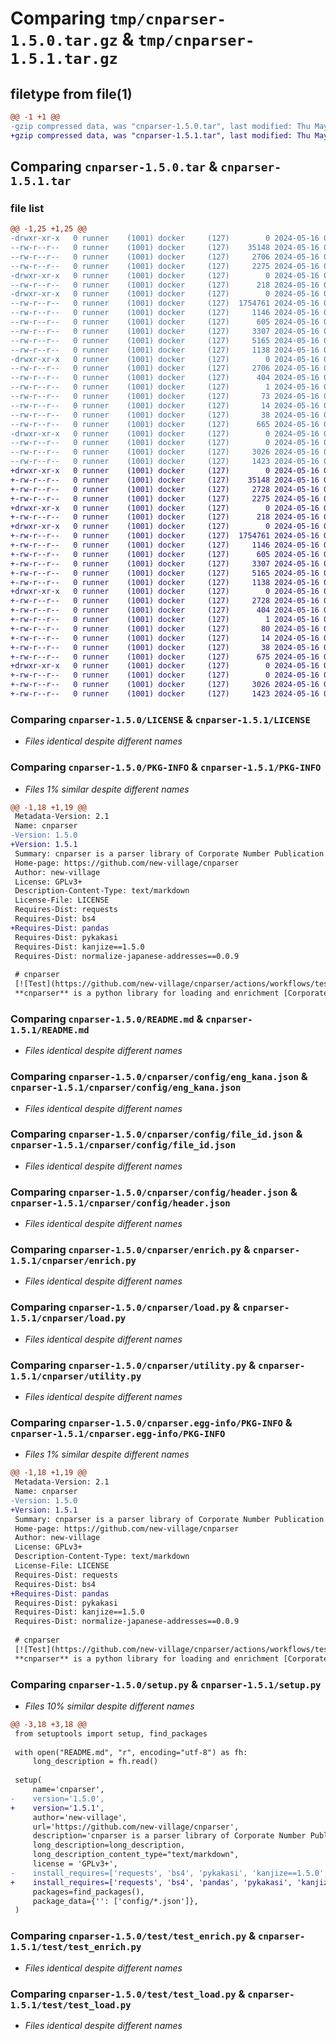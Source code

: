 # Comparing `tmp/cnparser-1.5.0.tar.gz` & `tmp/cnparser-1.5.1.tar.gz`

## filetype from file(1)

```diff
@@ -1 +1 @@
-gzip compressed data, was "cnparser-1.5.0.tar", last modified: Thu May 16 00:11:40 2024, max compression
+gzip compressed data, was "cnparser-1.5.1.tar", last modified: Thu May 16 00:14:50 2024, max compression
```

## Comparing `cnparser-1.5.0.tar` & `cnparser-1.5.1.tar`

### file list

```diff
@@ -1,25 +1,25 @@
-drwxr-xr-x   0 runner    (1001) docker     (127)        0 2024-05-16 00:11:40.449327 cnparser-1.5.0/
--rw-r--r--   0 runner    (1001) docker     (127)    35148 2024-05-16 00:11:30.000000 cnparser-1.5.0/LICENSE
--rw-r--r--   0 runner    (1001) docker     (127)     2706 2024-05-16 00:11:40.449327 cnparser-1.5.0/PKG-INFO
--rw-r--r--   0 runner    (1001) docker     (127)     2275 2024-05-16 00:11:30.000000 cnparser-1.5.0/README.md
-drwxr-xr-x   0 runner    (1001) docker     (127)        0 2024-05-16 00:11:40.445327 cnparser-1.5.0/cnparser/
--rw-r--r--   0 runner    (1001) docker     (127)      218 2024-05-16 00:11:30.000000 cnparser-1.5.0/cnparser/__init__.py
-drwxr-xr-x   0 runner    (1001) docker     (127)        0 2024-05-16 00:11:40.449327 cnparser-1.5.0/cnparser/config/
--rw-r--r--   0 runner    (1001) docker     (127)  1754761 2024-05-16 00:11:30.000000 cnparser-1.5.0/cnparser/config/eng_kana.json
--rw-r--r--   0 runner    (1001) docker     (127)     1146 2024-05-16 00:11:30.000000 cnparser-1.5.0/cnparser/config/file_id.json
--rw-r--r--   0 runner    (1001) docker     (127)      605 2024-05-16 00:11:30.000000 cnparser-1.5.0/cnparser/config/header.json
--rw-r--r--   0 runner    (1001) docker     (127)     3307 2024-05-16 00:11:30.000000 cnparser-1.5.0/cnparser/enrich.py
--rw-r--r--   0 runner    (1001) docker     (127)     5165 2024-05-16 00:11:30.000000 cnparser-1.5.0/cnparser/load.py
--rw-r--r--   0 runner    (1001) docker     (127)     1138 2024-05-16 00:11:30.000000 cnparser-1.5.0/cnparser/utility.py
-drwxr-xr-x   0 runner    (1001) docker     (127)        0 2024-05-16 00:11:40.449327 cnparser-1.5.0/cnparser.egg-info/
--rw-r--r--   0 runner    (1001) docker     (127)     2706 2024-05-16 00:11:40.000000 cnparser-1.5.0/cnparser.egg-info/PKG-INFO
--rw-r--r--   0 runner    (1001) docker     (127)      404 2024-05-16 00:11:40.000000 cnparser-1.5.0/cnparser.egg-info/SOURCES.txt
--rw-r--r--   0 runner    (1001) docker     (127)        1 2024-05-16 00:11:40.000000 cnparser-1.5.0/cnparser.egg-info/dependency_links.txt
--rw-r--r--   0 runner    (1001) docker     (127)       73 2024-05-16 00:11:40.000000 cnparser-1.5.0/cnparser.egg-info/requires.txt
--rw-r--r--   0 runner    (1001) docker     (127)       14 2024-05-16 00:11:40.000000 cnparser-1.5.0/cnparser.egg-info/top_level.txt
--rw-r--r--   0 runner    (1001) docker     (127)       38 2024-05-16 00:11:40.449327 cnparser-1.5.0/setup.cfg
--rw-r--r--   0 runner    (1001) docker     (127)      665 2024-05-16 00:11:30.000000 cnparser-1.5.0/setup.py
-drwxr-xr-x   0 runner    (1001) docker     (127)        0 2024-05-16 00:11:40.449327 cnparser-1.5.0/test/
--rw-r--r--   0 runner    (1001) docker     (127)        0 2024-05-16 00:11:30.000000 cnparser-1.5.0/test/__init__.py
--rw-r--r--   0 runner    (1001) docker     (127)     3026 2024-05-16 00:11:30.000000 cnparser-1.5.0/test/test_enrich.py
--rw-r--r--   0 runner    (1001) docker     (127)     1423 2024-05-16 00:11:30.000000 cnparser-1.5.0/test/test_load.py
+drwxr-xr-x   0 runner    (1001) docker     (127)        0 2024-05-16 00:14:50.697077 cnparser-1.5.1/
+-rw-r--r--   0 runner    (1001) docker     (127)    35148 2024-05-16 00:14:40.000000 cnparser-1.5.1/LICENSE
+-rw-r--r--   0 runner    (1001) docker     (127)     2728 2024-05-16 00:14:50.697077 cnparser-1.5.1/PKG-INFO
+-rw-r--r--   0 runner    (1001) docker     (127)     2275 2024-05-16 00:14:40.000000 cnparser-1.5.1/README.md
+drwxr-xr-x   0 runner    (1001) docker     (127)        0 2024-05-16 00:14:50.693077 cnparser-1.5.1/cnparser/
+-rw-r--r--   0 runner    (1001) docker     (127)      218 2024-05-16 00:14:40.000000 cnparser-1.5.1/cnparser/__init__.py
+drwxr-xr-x   0 runner    (1001) docker     (127)        0 2024-05-16 00:14:50.697077 cnparser-1.5.1/cnparser/config/
+-rw-r--r--   0 runner    (1001) docker     (127)  1754761 2024-05-16 00:14:40.000000 cnparser-1.5.1/cnparser/config/eng_kana.json
+-rw-r--r--   0 runner    (1001) docker     (127)     1146 2024-05-16 00:14:40.000000 cnparser-1.5.1/cnparser/config/file_id.json
+-rw-r--r--   0 runner    (1001) docker     (127)      605 2024-05-16 00:14:40.000000 cnparser-1.5.1/cnparser/config/header.json
+-rw-r--r--   0 runner    (1001) docker     (127)     3307 2024-05-16 00:14:40.000000 cnparser-1.5.1/cnparser/enrich.py
+-rw-r--r--   0 runner    (1001) docker     (127)     5165 2024-05-16 00:14:40.000000 cnparser-1.5.1/cnparser/load.py
+-rw-r--r--   0 runner    (1001) docker     (127)     1138 2024-05-16 00:14:40.000000 cnparser-1.5.1/cnparser/utility.py
+drwxr-xr-x   0 runner    (1001) docker     (127)        0 2024-05-16 00:14:50.697077 cnparser-1.5.1/cnparser.egg-info/
+-rw-r--r--   0 runner    (1001) docker     (127)     2728 2024-05-16 00:14:50.000000 cnparser-1.5.1/cnparser.egg-info/PKG-INFO
+-rw-r--r--   0 runner    (1001) docker     (127)      404 2024-05-16 00:14:50.000000 cnparser-1.5.1/cnparser.egg-info/SOURCES.txt
+-rw-r--r--   0 runner    (1001) docker     (127)        1 2024-05-16 00:14:50.000000 cnparser-1.5.1/cnparser.egg-info/dependency_links.txt
+-rw-r--r--   0 runner    (1001) docker     (127)       80 2024-05-16 00:14:50.000000 cnparser-1.5.1/cnparser.egg-info/requires.txt
+-rw-r--r--   0 runner    (1001) docker     (127)       14 2024-05-16 00:14:50.000000 cnparser-1.5.1/cnparser.egg-info/top_level.txt
+-rw-r--r--   0 runner    (1001) docker     (127)       38 2024-05-16 00:14:50.697077 cnparser-1.5.1/setup.cfg
+-rw-r--r--   0 runner    (1001) docker     (127)      675 2024-05-16 00:14:40.000000 cnparser-1.5.1/setup.py
+drwxr-xr-x   0 runner    (1001) docker     (127)        0 2024-05-16 00:14:50.697077 cnparser-1.5.1/test/
+-rw-r--r--   0 runner    (1001) docker     (127)        0 2024-05-16 00:14:40.000000 cnparser-1.5.1/test/__init__.py
+-rw-r--r--   0 runner    (1001) docker     (127)     3026 2024-05-16 00:14:40.000000 cnparser-1.5.1/test/test_enrich.py
+-rw-r--r--   0 runner    (1001) docker     (127)     1423 2024-05-16 00:14:40.000000 cnparser-1.5.1/test/test_load.py
```

### Comparing `cnparser-1.5.0/LICENSE` & `cnparser-1.5.1/LICENSE`

 * *Files identical despite different names*

### Comparing `cnparser-1.5.0/PKG-INFO` & `cnparser-1.5.1/PKG-INFO`

 * *Files 1% similar despite different names*

```diff
@@ -1,18 +1,19 @@
 Metadata-Version: 2.1
 Name: cnparser
-Version: 1.5.0
+Version: 1.5.1
 Summary: cnparser is a parser library of Corporate Number Publication Site data.
 Home-page: https://github.com/new-village/cnparser
 Author: new-village
 License: GPLv3+
 Description-Content-Type: text/markdown
 License-File: LICENSE
 Requires-Dist: requests
 Requires-Dist: bs4
+Requires-Dist: pandas
 Requires-Dist: pykakasi
 Requires-Dist: kanjize==1.5.0
 Requires-Dist: normalize-japanese-addresses==0.0.9
 
 # cnparser  
 [![Test](https://github.com/new-village/cnparser/actions/workflows/test.yaml/badge.svg)](https://github.com/new-village/cnparser/actions/workflows/test.yaml)  
 **cnparser** is a python library for loading and enrichment [Corporate Number Publication Site](https://www.houjin-bangou.nta.go.jp/en/) data that is provided from National Tax Agency Japan. cnparser only support to parse latest data now.
```

### Comparing `cnparser-1.5.0/README.md` & `cnparser-1.5.1/README.md`

 * *Files identical despite different names*

### Comparing `cnparser-1.5.0/cnparser/config/eng_kana.json` & `cnparser-1.5.1/cnparser/config/eng_kana.json`

 * *Files identical despite different names*

### Comparing `cnparser-1.5.0/cnparser/config/file_id.json` & `cnparser-1.5.1/cnparser/config/file_id.json`

 * *Files identical despite different names*

### Comparing `cnparser-1.5.0/cnparser/config/header.json` & `cnparser-1.5.1/cnparser/config/header.json`

 * *Files identical despite different names*

### Comparing `cnparser-1.5.0/cnparser/enrich.py` & `cnparser-1.5.1/cnparser/enrich.py`

 * *Files identical despite different names*

### Comparing `cnparser-1.5.0/cnparser/load.py` & `cnparser-1.5.1/cnparser/load.py`

 * *Files identical despite different names*

### Comparing `cnparser-1.5.0/cnparser/utility.py` & `cnparser-1.5.1/cnparser/utility.py`

 * *Files identical despite different names*

### Comparing `cnparser-1.5.0/cnparser.egg-info/PKG-INFO` & `cnparser-1.5.1/cnparser.egg-info/PKG-INFO`

 * *Files 1% similar despite different names*

```diff
@@ -1,18 +1,19 @@
 Metadata-Version: 2.1
 Name: cnparser
-Version: 1.5.0
+Version: 1.5.1
 Summary: cnparser is a parser library of Corporate Number Publication Site data.
 Home-page: https://github.com/new-village/cnparser
 Author: new-village
 License: GPLv3+
 Description-Content-Type: text/markdown
 License-File: LICENSE
 Requires-Dist: requests
 Requires-Dist: bs4
+Requires-Dist: pandas
 Requires-Dist: pykakasi
 Requires-Dist: kanjize==1.5.0
 Requires-Dist: normalize-japanese-addresses==0.0.9
 
 # cnparser  
 [![Test](https://github.com/new-village/cnparser/actions/workflows/test.yaml/badge.svg)](https://github.com/new-village/cnparser/actions/workflows/test.yaml)  
 **cnparser** is a python library for loading and enrichment [Corporate Number Publication Site](https://www.houjin-bangou.nta.go.jp/en/) data that is provided from National Tax Agency Japan. cnparser only support to parse latest data now.
```

### Comparing `cnparser-1.5.0/setup.py` & `cnparser-1.5.1/setup.py`

 * *Files 10% similar despite different names*

```diff
@@ -3,18 +3,18 @@
 from setuptools import setup, find_packages
 
 with open("README.md", "r", encoding="utf-8") as fh:
     long_description = fh.read()
 
 setup(
     name='cnparser',
-    version='1.5.0',
+    version='1.5.1',
     author='new-village',
     url='https://github.com/new-village/cnparser',
     description='cnparser is a parser library of Corporate Number Publication Site data.',
     long_description=long_description,
     long_description_content_type="text/markdown",
     license = 'GPLv3+',
-    install_requires=['requests', 'bs4', 'pykakasi', 'kanjize==1.5.0', 'normalize-japanese-addresses==0.0.9'],
+    install_requires=['requests', 'bs4', 'pandas', 'pykakasi', 'kanjize==1.5.0', 'normalize-japanese-addresses==0.0.9'],
     packages=find_packages(),
     package_data={'': ['config/*.json']},
 )
```

### Comparing `cnparser-1.5.0/test/test_enrich.py` & `cnparser-1.5.1/test/test_enrich.py`

 * *Files identical despite different names*

### Comparing `cnparser-1.5.0/test/test_load.py` & `cnparser-1.5.1/test/test_load.py`

 * *Files identical despite different names*

